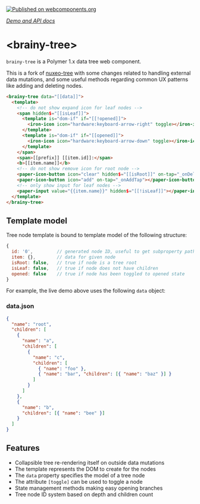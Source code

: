 [![Published on webcomponents.org](https://img.shields.io/badge/webcomponents.org-published-blue.svg)](https://www.webcomponents.org/element/OWOX/brainy-tree)

_[Demo and API docs](https://owox.github.io/brainy-tree/)_

# &lt;brainy-tree&gt;

`brainy-tree` is a Polymer 1.x data tree web component.

This is a fork of [nuxeo-tree](https://www.webcomponents.org/element/nuxeo/nuxeo-ui-elements/nuxeo-tree)
with some changes related to handling external data mutations, and some useful methods regarding
common UX patterns like adding and deleting nodes.

<!--
```
<custom-element-demo>
  <template>
    <script src="../webcomponentsjs/webcomponents-lite.js"></script>
    <link rel="import" href="../paper-icon-button/paper-icon-button.html">
    <link rel="import" href="../paper-input/paper-input.html">
    <link rel="import" href="../iron-icon/iron-icon.html">
    <link rel="import" href="../iron-icons/hardware-icons.html">
    <link rel="import" href="../iron-icons/iron-icons.html">
    <link rel="import" href="brainy-tree.html">
    <script src="demo/data.js"></script>
    <style is="custom-style">
      [toggle] {
        cursor: pointer;
      }
    </style>
    <div>
      <template is="dom-bind">
        <next-code-block></next-code-block>
      </template>
      <script>
        (function() {
          'use strict';

          document.addEventListener('WebComponentsReady', function() {
            var scope = document.querySelector('template[is="dom-bind"]');
            var tree = document.querySelector('brainy-tree');
            scope.data = window.demoData;
            scope.prefix = 'Node ';
            scope._onAddTap = function(e) {
              // get tree node from where event was fired
              var id = e.model.dataHost.dataset.id;
              var node = tree.getNodeById(id);

              // get path to given node
              var path = tree.getPathForNode('data', node);

              // if node is a leaf, initialize children array
              if (!node.children) {
                scope.set(path, []);
              }

              // add a node in a data-binding-aware way
              scope.push(path, {
                name: 'child of ' + node.name,
                children: []
              });

              // open node
              tree.openBranch(id);
            };
            scope._onDeleteTap = function(e) {
              // get ID of tree node from where event was fired
              var id = e.model.dataHost.dataset.id;

              // get parent node
              var parent = tree.getParentNodeById(id);

              // get path to parent node
              var path = tree.getPathForNode('data', parent);

              // get index for given node
              var index = tree.getChildIndexById(parent, id);

              // remove that node in a data-binding-aware way
              scope.splice(path, index, 1);
            };
          });
        })();
      </script>      
    </div>
  </template>
</custom-element-demo>
```
-->
```html
<brainy-tree data="[[data]]">
  <template>
    <!-- do not show expand icon for leaf nodes -->
    <span hidden$="[[isLeaf]]">
      <template is="dom-if" if="[[!opened]]">
        <iron-icon icon="hardware:keyboard-arrow-right" toggle></iron-icon>
      </template>
      <template is="dom-if" if="[[opened]]">
        <iron-icon icon="hardware:keyboard-arrow-down" toggle></iron-icon>
      </template>
    </span>
    <span>[[prefix]] [[item.id]]:</span>
    <b>[[item.name]]</b>
    <!-- do not show remove icon for root node -->
    <paper-icon-button icon="clear" hidden$="[[isRoot]]" on-tap="_onDeleteTap"></paper-icon-button>
    <paper-icon-button icon="add" on-tap="_onAddTap"></paper-icon-button>
    <!-- only show input for leaf nodes -->
    <paper-input value="{{item.name}}" hidden$="[[!isLeaf]]"></paper-input>
  </template>
</brainy-tree>
```

## Template model

Tree node template is bound to template model of the following structure:
```js
{
  id: '0',         // generated node ID, useful to get subproperty path for splices
  item: {},        // data for given node
  isRoot: false,   // true if node is a tree root
  isLeaf: false,   // true if node does not have children
  opened: false    // true if node has been toggled to opened state
}
```

For example, the live demo above uses the following `data` object:

### data.json
```json
{
  "name": "root",
  "children": [
    {
      "name": "a",
      "children": [
        {
          "name": "c",
          "children": [
            { "name": "foo" },
            { "name": "bar", "children": [{ "name": "baz" }] }
          ]
        }
      ]
    },
    {
      "name": "b",
      "children": [{ "name": "bee" }]
    }
  ]
}
```

## Features
- Collapsible tree re-rendering itself on outside data mutations
- The template represents the DOM to create for the nodes
- The `data` property specifies the model of a tree node
- The attribute `[toggle]` can be used to toggle a node
- State management methods making easy opening branches
- Tree node ID system based on depth and children count
